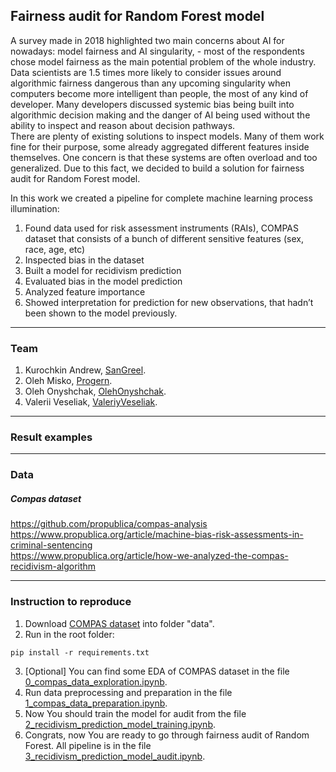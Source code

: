 ## Fairness audit for Random Forest model
A survey made in 2018 highlighted two main concerns about AI for nowadays: model fairness and AI singularity, - most of the respondents chose model fairness as the main potential problem of the whole industry. Data scientists are 1.5 times more likely to consider issues around algorithmic fairness dangerous than any upcoming singularity when computers become more intelligent than people, the most of any kind of developer. Many developers discussed systemic bias being built into algorithmic decision making and the danger of AI being used without the ability to inspect and reason about decision pathways. <br/>
There are plenty of existing solutions to inspect models. Many of them work fine for their purpose, some already aggregated different features inside themselves. One concern is that these systems are often overload and too generalized. Due to this fact, we decided to build a solution for fairness audit for Random Forest model.<br/>
    
  In this work we created a pipeline for complete machine learning process illumination:
1. Found data used for risk assessment instruments (RAIs), COMPAS dataset that consists of a bunch of different sensitive features (sex, race, age, etc)
2. Inspected bias in the dataset
3. Built a model for recidivism prediction
4. Evaluated bias in the model prediction
5. Analyzed feature importance
6. Showed interpretation for prediction for new observations, that hadn’t been shown to the model previously.

---
### Team
1. Kurochkin Andrew, [SanGreel]().
2. Oleh Misko, [Progern](https://github.com/Progern).
3. Oleh Onyshchak, [OlehOnyshchak](https://github.com/OlehOnyshchak).
4. Valerii Veseliak, [ValeriyVeseliak](https://github.com/ValeriyVeseliak).

---
### Result examples

---
### Data
##### Compas dataset 
https://github.com/propublica/compas-analysis <br/>
https://www.propublica.org/article/machine-bias-risk-assessments-in-criminal-sentencing <br/>
https://www.propublica.org/article/how-we-analyzed-the-compas-recidivism-algorithm <br/>

---
### Instruction to reproduce
1. Download [COMPAS dataset](https://github.com/propublica/compas-analysis/) into folder "data".
2. Run  in the root folder:
```
pip install -r requirements.txt
```

3. [Optional] You can find some EDA of COMPAS dataset in the file [0_compas_data_exploration.ipynb](https://github.com/SanGreel/noble-model-audit/blob/master/0_compas_data_exploration.ipynb).
4. Run data preprocessing and preparation in the file [1_compas_data_preparation.ipynb](https://github.com/SanGreel/noble-model-audit/blob/master/1_compas_data_preparation.ipynb).
5. Now You should train the model for audit from the file [2_recidivism_prediction_model_training.ipynb](https://github.com/SanGreel/noble-model-audit/blob/master/2_recidivism_prediction_model_training.ipynb).
6. Congrats, now You are ready to go through fairness audit of Random Forest. All pipeline is in the file [3_recidivism_prediction_model_audit.ipynb](https://github.com/SanGreel/noble-model-audit/blob/master/3_recidivism_prediction_model_audit.ipynb).

